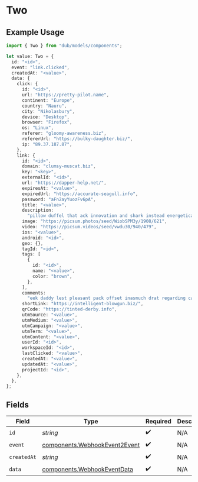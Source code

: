 # Two

## Example Usage

```typescript
import { Two } from "dub/models/components";

let value: Two = {
  id: "<id>",
  event: "link.clicked",
  createdAt: "<value>",
  data: {
    click: {
      id: "<id>",
      url: "https://pretty-pilot.name",
      continent: "Europe",
      country: "Nauru",
      city: "Nikolasbury",
      device: "Desktop",
      browser: "Firefox",
      os: "Linux",
      referer: "gloomy-awareness.biz",
      refererUrl: "https://bulky-daughter.biz/",
      ip: "89.37.187.87",
    },
    link: {
      id: "<id>",
      domain: "clumsy-muscat.biz",
      key: "<key>",
      externalId: "<id>",
      url: "https://dapper-help.net/",
      expiresAt: "<value>",
      expiredUrl: "https://accurate-seagull.info",
      password: "aFn2ayYuozFv6pA",
      title: "<value>",
      description:
        "pillow duffel that ack innovation and shark instead energetically alongside",
      image: "https://picsum.photos/seed/WiobSPM3y/1908/621",
      video: "https://picsum.videos/seed/vwdu30/940/479",
      ios: "<value>",
      android: "<id>",
      geo: {},
      tagId: "<id>",
      tags: [
        {
          id: "<id>",
          name: "<value>",
          color: "brown",
        },
      ],
      comments:
        "eek daddy lest pleasant pack offset inasmuch drat regarding cappelletti goose",
      shortLink: "https://intelligent-blowgun.biz/",
      qrCode: "https://tinted-derby.info",
      utmSource: "<value>",
      utmMedium: "<value>",
      utmCampaign: "<value>",
      utmTerm: "<value>",
      utmContent: "<value>",
      userId: "<id>",
      workspaceId: "<id>",
      lastClicked: "<value>",
      createdAt: "<value>",
      updatedAt: "<value>",
      projectId: "<id>",
    },
  },
};
```

## Fields

| Field                                                                          | Type                                                                           | Required                                                                       | Description                                                                    |
| ------------------------------------------------------------------------------ | ------------------------------------------------------------------------------ | ------------------------------------------------------------------------------ | ------------------------------------------------------------------------------ |
| `id`                                                                           | *string*                                                                       | :heavy_check_mark:                                                             | N/A                                                                            |
| `event`                                                                        | [components.WebhookEvent2Event](../../models/components/webhookevent2event.md) | :heavy_check_mark:                                                             | N/A                                                                            |
| `createdAt`                                                                    | *string*                                                                       | :heavy_check_mark:                                                             | N/A                                                                            |
| `data`                                                                         | [components.WebhookEventData](../../models/components/webhookeventdata.md)     | :heavy_check_mark:                                                             | N/A                                                                            |
